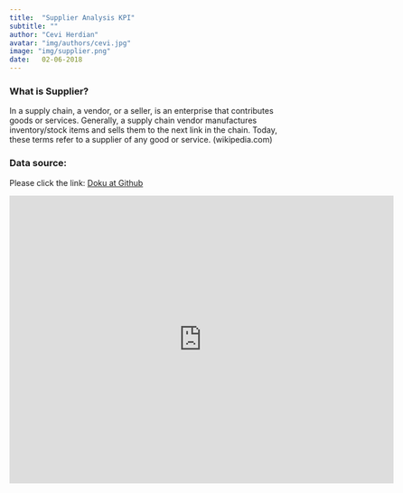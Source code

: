 ```yaml
---
title:  "Supplier Analysis KPI"
subtitle: ""
author: "Cevi Herdian"
avatar: "img/authors/cevi.jpg"
image: "img/supplier.png"
date:   02-06-2018
---
```


### What is Supplier?
In a supply chain, a vendor, or a seller, is an enterprise that contributes goods or services. Generally, a supply chain vendor manufactures inventory/stock items and sells them to the next link in the chain. Today, these terms refer to a supplier of any good or service. (wikipedia.com)


### Data source:
Please click the link: [Doku at Github](https://github.com/itsmecevi/supplier-quality-sample)


<iframe width="680" height="510" src="https://app.powerbi.com/view?r=eyJrIjoiNmEzYzIwZmQtNGFmNC00MDM4LTljM2YtMWVhYWM3MzFkZWI1IiwidCI6IjU3NTMyN2Q0LTBmNGMtNGI5ZS1hNzE4LWQwOTViMWMyMzdiNSIsImMiOjh9" frameborder="0" allowFullScreen="true"></iframe>

